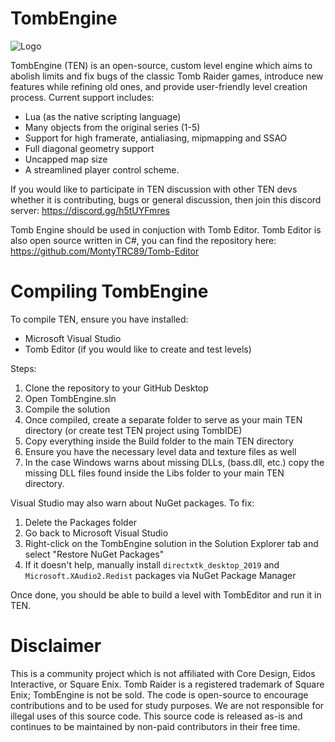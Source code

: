 # TombEngine 

![Logo](https://github.com/MontyTRC89/TombEngine/assets/80340234/f22c9ca9-7159-467f-b8ad-7bb32274a278)

TombEngine (TEN) is an open-source, custom level engine which aims to abolish limits and fix bugs of the classic Tomb Raider games, introduce new features while refining old ones, and provide user-friendly level creation process. Current support includes:
- Lua (as the native scripting language)
- Many objects from the original series (1-5)
- Support for high framerate, antialiasing, mipmapping and SSAO
- Full diagonal geometry support
- Uncapped map size
- A streamlined player control scheme.

If you would like to participate in TEN discussion with other TEN devs whether it is contributing, bugs or general discussion, then join this discord server: https://discord.gg/h5tUYFmres

Tomb Engine should be used in conjuction with Tomb Editor. Tomb Editor is also open source written in C#, you can find the repository here: https://github.com/MontyTRC89/Tomb-Editor

# Compiling TombEngine
To compile TEN, ensure you have installed:
- Microsoft Visual Studio 
- Tomb Editor (if you would like to create and test levels)

Steps:
1) Clone the repository to your GitHub Desktop
2) Open TombEngine.sln
4) Compile the solution
5) Once compiled, create a separate folder to serve as your main TEN directory (or create test TEN project using TombIDE)
6) Copy everything inside the Build folder to the main TEN directory
7) Ensure you have the necessary level data and texture files as well
8) In the case Windows warns about missing DLLs, (bass.dll, etc.) copy the missing DLL files found inside the Libs folder to your main TEN directory.

Visual Studio may also warn about NuGet packages. To fix:
1) Delete the Packages folder
2) Go back to Microsoft Visual Studio
3) Right-click on the TombEngine solution in the Solution Explorer tab and select "Restore NuGet Packages"
4) If it doesn't help, manually install  `directxtk_desktop_2019` and `Microsoft.XAudio2.Redist` packages via NuGet Package Manager

Once done, you should be able to build a level with TombEditor and run it in TEN.

# Disclaimer
This is a community project which is not affiliated with Core Design, Eidos Interactive, or Square Enix. Tomb Raider is a registered trademark of Square Enix; TombEngine is not be sold. The code is open-source to encourage contributions and to be used for study purposes. We are not responsible for illegal uses of this source code. This source code is released as-is and continues to be maintained by non-paid contributors in their free time.

